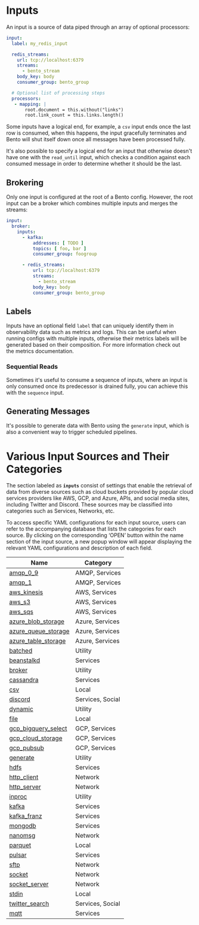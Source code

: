# Inputs

An input is a source of data piped through an array of optional processors:

```yaml
input:
  label: my_redis_input

  redis_streams:
    url: tcp://localhost:6379
    streams:
      - bento_stream
    body_key: body
    consumer_group: bento_group

  # Optional list of processing steps
  processors:
   - mapping: |
       root.document = this.without("links")
       root.link_count = this.links.length()
```

Some inputs have a logical end, for example, a `csv` input ends once the last row is consumed, when this happens, the input gracefully terminates and Bento will shut itself down once all messages have been processed fully.

It's also possible to specify a logical end for an input that otherwise doesn't have one with the `read_until` input, which checks a condition against each consumed message in order to determine whether it should be the last.

## Brokering

Only one input is configured at the root of a Bento config. However, the root input can be a broker which combines multiple inputs and merges the streams:

```yaml
input:
  broker:
    inputs:
      - kafka:
          addresses: [ TODO ]
          topics: [ foo, bar ]
          consumer_group: foogroup

      - redis_streams:
          url: tcp://localhost:6379
          streams:
            - bento_stream
          body_key: body
          consumer_group: bento_group
```

## Labels

Inputs have an optional field `label` that can uniquely identify them in observability data such as metrics and logs. This can be useful when running configs with multiple inputs, otherwise their metrics labels will be generated based on their composition. For more information check out the metrics documentation.

### Sequential Reads

Sometimes it's useful to consume a sequence of inputs, where an input is only consumed once its predecessor is drained fully, you can achieve this with the `sequence` input.

## Generating Messages

It's possible to generate data with Bento using the `generate` input, which is also a convenient way to trigger scheduled pipelines.

# Various Input Sources and Their Categories

The section labeled as **`inputs`** consist of settings that enable the retrieval of data from diverse sources such as cloud buckets provided by popular cloud services providers like AWS, GCP, and Azure, APIs, and social media sites, including Twitter and Discord. These sources may be classified into categories such as Services, Networks, etc.

To access specific YAML configurations for each input source, users can refer to the accompanying database that lists the categories for each source. By clicking on the corresponding ‘OPEN’ button within the name section of the input source, a new popup window will appear displaying the relevant YAML configurations and description of each field.


<center>

|Name|Category|
|---|---|
|[amqp_0_9](/resources/stacks/bento/components/inputs/amqp_0_9/)|AMQP, Services|
|[amqp_1](/resources/stacks/bento/components/inputs/amqp_1/)|AMQP, Services|
|[aws_kinesis](/resources/stacks/bento/components/inputs/aws_kinesis/)|AWS, Services|
|[aws_s3](/resources/stacks/bento/components/inputs/aws_s3/)|AWS, Services|
|[aws_sqs](/resources/stacks/bento/components/inputs/aws_sqs/)|AWS, Services|
|[azure_blob_storage](/resources/stacks/bento/components/inputs/azure_blob_storage/)|Azure, Services|
|[azure_queue_storage](/resources/stacks/bento/components/inputs/azure_queue_storage/)|Azure, Services|
|[azure_table_storage](/resources/stacks/bento/components/inputs/azure_table_storage/)|Azure, Services|
|[batched](/resources/stacks/bento/components/inputs/batched/)|Utility|
|[beanstalkd](/resources/stacks/bento/components/inputs/beanstalkd/)|Services|
|[broker](/resources/stacks/bento/components/inputs/broker/)|Utility|
|[cassandra](/resources/stacks/bento/components/inputs/cassandra/)|Services|
|[csv](/resources/stacks/bentoomponents/inputs/csv/)|Local|
|[discord](/resources/stacks/bento/components/inputs/discord/)|Services, Social|
|[dynamic](/resources/stacks/bento/components/inputs/dynamic/)|Utility|
|[file](/resources/stacks/bento/components/inputs/file/)|Local|
|[gcp_bigquery_select](/resources/stacks/bento/components/inputs/gcp_bigquery_select/)|GCP, Services|
|[gcp_cloud_storage](/resources/stacks/bento/components/inputs/gcp_cloud_storage/)|GCP, Services|
|[gcp_pubsub](/resources/stacks/bento/components/inputs/gcp_pubsub/)|GCP, Services|
|[generate](/resources/stacks/bento/components/inputs/generate/)|Utility|
|[hdfs](/resources/stacks/bento/components/inputs/hdfs/)|Services|
|[http_client](/resources/stacks/bento/components/inputs/http_client/)|Network|
|[http_server](/resources/stacks/bento/components/inputs/http_server/)|Network|
|[inproc](/resources/stacks/bento/components/inputs/inproc/)|Utility|
|[kafka](/resources/stacks/bento/components/inputs/kafka/)|Services|
|[kafka_franz](/resources/stacks/bento/components/inputs/kafka_franz/)|Services|
|[mongodb](/resources/stacks/bento/components/inputs/mongodb/)|Services|
|[nanomsg](/resources/stacks/bento/components/inputs/nanomsg/)|Network|
|[parquet](/resources/stacks/bento/components/inputs/parquet/)|Local|
|[pulsar](/resources/stacks/bento/components/inputs/pulsar/)|Services|
|[sftp](/resources/stacks/bento/components/inputs/sftp/)|Network|
|[socket](/resources/stacks/bento/components/inputs/socket/)|Network|
|[socket_server](/resources/stacks/bento/components/inputs/socket_server/)|Network|
|[stdin](/resources/stacks/bento/components/inputs/stdin/)|Local|
|[twitter_search](/resources/stacks/bento/components/inputs/twitter_search/)|Services, Social|
|[mqtt](/resources/stacks/bento/components/inputs/mqtt/)|Services|

</center>